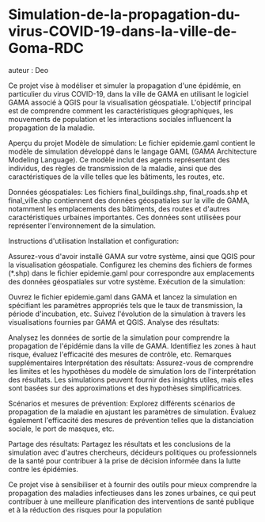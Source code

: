 # Simulation-de-la-propagation-du-virus-COVID-19-dans-la-ville-de-Goma-RDC
auteur : Deo

Ce projet vise à modéliser et simuler la propagation d'une épidémie, en particulier du virus COVID-19, dans la ville de GAMA en utilisant le logiciel GAMA associé à QGIS pour la visualisation géospatiale. L'objectif principal est de comprendre comment les caractéristiques géographiques, les mouvements de population et les interactions sociales influencent la propagation de la maladie.

Aperçu du projet
Modèle de simulation: Le fichier epidemie.gaml contient le modèle de simulation développé dans le langage GAML (GAMA Architecture Modeling Language). Ce modèle inclut des agents représentant des individus, des règles de transmission de la maladie, ainsi que des caractéristiques de la ville telles que les bâtiments, les routes, etc.

Données géospatiales: Les fichiers final_buildings.shp, final_roads.shp et final_ville.shp contiennent des données géospatiales sur la ville de GAMA, notamment les emplacements des bâtiments, des routes et d'autres caractéristiques urbaines importantes. Ces données sont utilisées pour représenter l'environnement de la simulation.

Instructions d'utilisation
Installation et configuration:

Assurez-vous d'avoir installé GAMA sur votre système, ainsi que QGIS pour la visualisation géospatiale.
Configurez les chemins des fichiers de formes (*.shp) dans le fichier epidemie.gaml pour correspondre aux emplacements des données géospatiales sur votre système.
Exécution de la simulation:

Ouvrez le fichier epidemie.gaml dans GAMA et lancez la simulation en spécifiant les paramètres appropriés tels que le taux de transmission, la période d'incubation, etc.
Suivez l'évolution de la simulation à travers les visualisations fournies par GAMA et QGIS.
Analyse des résultats:

Analysez les données de sortie de la simulation pour comprendre la propagation de l'épidémie dans la ville de GAMA. Identifiez les zones à haut risque, évaluez l'efficacité des mesures de contrôle, etc.
Remarques supplémentaires
Interprétation des résultats: Assurez-vous de comprendre les limites et les hypothèses du modèle de simulation lors de l'interprétation des résultats. Les simulations peuvent fournir des insights utiles, mais elles sont basées sur des approximations et des hypothèses simplificatrices.

Scénarios et mesures de prévention: Explorez différents scénarios de propagation de la maladie en ajustant les paramètres de simulation. Évaluez également l'efficacité des mesures de prévention telles que la distanciation sociale, le port de masques, etc.

Partage des résultats: Partagez les résultats et les conclusions de la simulation avec d'autres chercheurs, décideurs politiques ou professionnels de la santé pour contribuer à la prise de décision informée dans la lutte contre les épidémies.

Ce projet vise à sensibiliser et à fournir des outils pour mieux comprendre la propagation des maladies infectieuses dans les zones urbaines, ce qui peut contribuer à une meilleure planification des interventions de santé publique et à la réduction des risques pour la population
